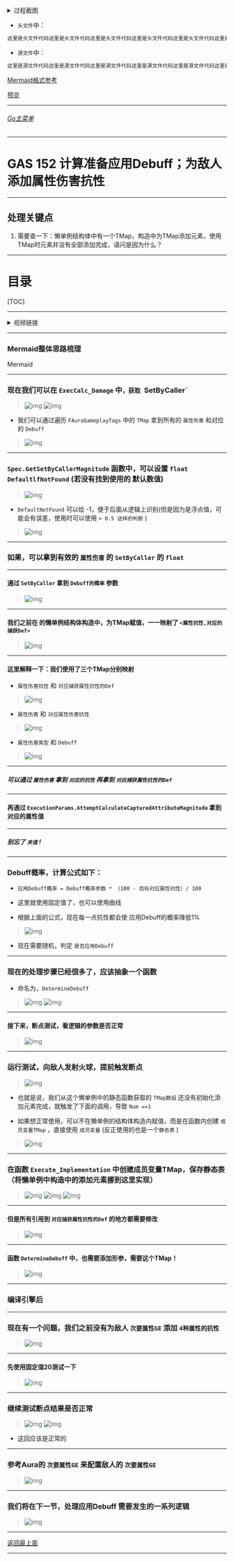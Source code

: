<details>
<summary>过程截图</summary>

>

------

</details>




+ `头文件`中：
```cpp
这里是头文件代码这里是头文件代码这里是头文件代码这里是头文件代码这里是头文件代码这里是头文件代码
```

+ `源文件`中：
```cpp
这里是源文件代码这里是源文件代码这里是源文件代码这里是源文件代码这里是源文件代码这里是源文件代码
```

[Mermaid格式参考](https://github.com/liyunlong618/LiYunLongKnowledgeLibrary/blob/main/Mermaid%E6%A0%BC%E5%BC%8F%E5%8F%82%E8%80%83.md)

[预览](https://github.com/liyunlong618/LiYunLongKnowledgeLibrary/tree/main/UECPP/Models/GAS/GAS_2_Aura)



___________________________________________________________________________________________
###### [Go主菜单](../MainMenu.md)
___________________________________________________________________________________________

# GAS 152 计算准备应用Debuff；为敌人添加属性伤害抗性

___________________________________________________________________________________________

## 处理关键点

1. 需要查一下：懒单例结构体中有一个TMap，构造中为TMap添加元素，使用TMap时元素并没有全部添加完成，请问是因为什么？
___________________________________________________________________________________________

# 目录


[TOC]


___________________________________________________________________________________________

<details>
<summary>视频链接</summary>

[5. Determining Debuff_哔哩哔哩_bilibili](https://www.bilibili.com/video/BV1TH4y1L7NP?p=105&spm_id_from=pageDriver&vd_source=9e1e64122d802b4f7ab37bd325a89e6c)

------

</details>

___________________________________________________________________________________________

### Mermaid整体思路梳理

Mermaid

___________________________________________________________________________________________

### 现在我们可以在 `ExecCalc_Damage` 中`，获取 `SetByCaller` 
>![img](https://api2.mubu.com/v3/document_image/25165450_4cb6531f-1814-4aae-9aa7-e8c24f63e340.png)
>![img](https://api2.mubu.com/v3/document_image/25165450_d34847f7-92ee-4c74-bd09-5971114e37ae.png)

- 我们可以通过遍历 `FAuraGameplayTags` 中的 `TMap` 拿到所有的 `属性伤害` 和对应的 `Debuff`
>![img](https://api2.mubu.com/v3/document_image/25165450_5baf14a8-73db-45b1-ff38-05ef44f5eb6b.png)

------

### `Spec.GetSetByCallerMagnitude` 函数中，可以设置 `float DefaultlfNotFound` (若没有找到使用的 默认数值)
>![img](https://api2.mubu.com/v3/document_image/25165450_903c55b1-b743-487b-d039-0ab9ecc74261.png)

  - `DefaultNotFound` 可以给 -1，便于后面从逻辑上识别(但是因为是浮点值，可能会有误差，使用时可以使用 `> 0.5 这样的判断` )
>![img](https://api2.mubu.com/v3/document_image/25165450_4c545013-10f3-4b86-f368-d1a9c23b4290.png)

------

### 如果，可以拿到有效的 `属性伤害` 的 `SetByCaller` 的 `float`


------

#### 通过 `SetByCaller` 拿到 `Debuff的概率` 参数
>![img](https://api2.mubu.com/v3/document_image/25165450_d9e7e56d-ba8a-447a-c8d8-2ca2146d172d.png)

------

#### 我们之前在  的懒单例结构体构造中，为TMap赋值，一一映射了 `<属性抗性,对应的捕获Def>`
>![img](https://api2.mubu.com/v3/document_image/25165450_981d6708-b287-454c-a0c3-836383608004.png)

------

#### 这里解释一下：我们使用了三个TMap分别映射

  - `属性伤害抗性` 和 `对应捕获属性抗性的Def`
>![img](https://api2.mubu.com/v3/document_image/25165450_0d094bbf-d36f-413d-e756-4109e4e99bd5.png)

  - `属性伤害` 和 `对应属性伤害抗性`
>![img](https://api2.mubu.com/v3/document_image/25165450_ab59dae6-15f5-4e79-dae4-65aadf9bd626.png)

  - `属性伤害类型` 和 `Debuff`
>![img](https://api2.mubu.com/v3/document_image/25165450_0145f8ce-70b5-4383-8646-e1367dd51560.png)

------

##### 可以通过 `属性伤害` 拿到 `对应的抗性` 再拿到 `对应捕获属性抗性的Def`


------

#### 再通过 `ExecutionParams.AttemptCalculateCapturedAttributeMagnitude` 拿到对应的属性值


------

##### 别忘了 `夹值` !


------

### Debuff概率，计算公式如下：

  - `应用Debuff概率 = Debuff概率参数 * （100 - 目标对应属性抗性）/ 100`

  - 这里就使用固定值了，也可以使用曲线

  - 根据上面的公式，现在每一点抗性都会使 应用Debuff的概率降低1%
>![img](https://api2.mubu.com/v3/document_image/25165450_a097964d-28ef-4066-ef20-aeeb06d93b2c.png)

- 现在需要随机，判定 `是否应用Debuff`


------

### 现在的处理步骤已经很多了，应该抽象一个函数

  - 命名为，`DetermineDebuff`
>![img](https://api2.mubu.com/v3/document_image/25165450_ca0f75b3-288f-4438-9bd0-e6f6336f7cc6.png)
>![img](https://api2.mubu.com/v3/document_image/25165450_112aa5eb-a071-432c-ebe0-8d70ec9b5cb3.png)

------

#### 接下来，断点测试，看逻辑的参数是否正常
>![img](https://api2.mubu.com/v3/document_image/25165450_97e21a8a-3270-47bf-9b17-e8ed1fd831eb.png)

------

### 运行测试，向敌人发射火球，提前触发断点
>![img](https://api2.mubu.com/v3/document_image/25165450_738de11c-60b2-45b8-cfd7-b99f92c3f48f.png)

- 也就是说，我们从这个懒单例中的静态函数获取的 `TMap数组` 还没有初始化添加元素完成，就触发了下面的调用，导致 `Num ==1` 

- 如果想正常使用，可以不在懒单例的结构体构造内赋值，而是在函数内创建 `成员变量TMap` ，直接使用 `成员变量` (反正使用的也是一个`静态表` )
>![img](https://api2.mubu.com/v3/document_image/25165450_0824036a-431a-4a54-f5b9-3c150f8d7dc0.png)

------

### 在函数 `Execute_Implementation` 中创建成员变量TMap，保存静态表（将懒单例中构造中的添加元素挪到这里实现）
>![img](https://api2.mubu.com/v3/document_image/25165450_4956a706-1dff-44e5-88e1-c72dcba77a85.png)
>![img](https://api2.mubu.com/v3/document_image/25165450_aea03509-2205-4e8c-bb3a-35cf1629a8e8.png)
>![img](https://api2.mubu.com/v3/document_image/25165450_dbee2679-fd12-4ac5-fb36-e9c00a60bc6e.png)

------

#### 但是所有引用到 `对应捕获属性抗性的Def` 的地方都需要修改
>![img](https://api2.mubu.com/v3/document_image/25165450_ec3ffae5-8c33-4202-8ebd-7af488fc4fcc.png)

------

#### 函数 `DetermineDebuff` 中，也需要添加形参，需要这个TMap！
>![img](https://api2.mubu.com/v3/document_image/25165450_d7217998-b25b-4e95-bfec-32cece881c2c.png)

------

### 编译引擎后


------

### 现在有一个问题，我们之前没有为敌人 `次要属性GE` 添加  `4种属性的抗性`
>![img](https://api2.mubu.com/v3/document_image/25165450_b8c812ef-0b11-4e47-95fb-2e4603d9a7cb.png)

------

#### 先使用固定值20测试一下
>![img](https://api2.mubu.com/v3/document_image/25165450_08bb3a64-a82a-4e1b-ceaf-ba17e046c5b8.png)

------

### 继续测试断点结果是否正常
>![img](https://api2.mubu.com/v3/document_image/25165450_67921531-016e-43d8-ee1e-fe3f4a06c264.png)
>![img](https://api2.mubu.com/v3/document_image/25165450_c905f75e-3730-4fcf-8605-7713a167742c.png)

- 这回应该是正常的


------

### 参考Aura的 `次要属性GE` 来配置敌人的 `次要属性GE` 
>![img](https://api2.mubu.com/v3/document_image/25165450_d6d4ed3d-8390-4e17-d701-58ce0fe01bfe.png)

------

### 我们将在下一节，处理应用Debuff 需要发生的一系列逻辑
>![img](https://api2.mubu.com/v3/document_image/25165450_b194633d-f4d9-4e50-deda-8051baeb9de6.png)
___________________________________________________________________________________________

[返回最上面](#Go主菜单)

___________________________________________________________________________________________
